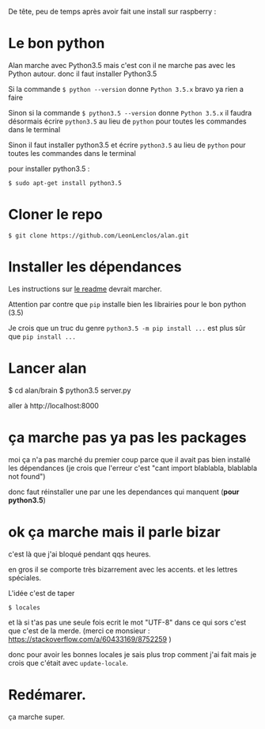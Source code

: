 De tête, peu de temps après avoir fait une install sur raspberry :


# Le bon python

Alan marche avec Python3.5 mais c'est con il ne marche pas avec les Python autour. donc il faut installer Python3.5

Si la commande `$ python --version` donne `Python 3.5.x` bravo ya rien a faire

Sinon si la commande `$ python3.5 --version` donne `Python 3.5.x` il faudra désormais écrire `python3.5` au lieu de `python` pour toutes les commandes dans le terminal

Sinon il faut installer python3.5 et écrire `python3.5` au lieu de `python` pour toutes les commandes dans le terminal

pour installer python3.5 :

    $ sudo apt-get install python3.5

# Cloner le repo

    $ git clone https://github.com/LeonLenclos/alan.git

# Installer les dépendances 

Les instructions sur [le readme](../README.md) devrait marcher.

Attention par contre que `pip` installe bien les librairies pour le bon python (3.5)

Je crois que un truc du genre `python3.5 -m pip install ...` est plus sûr que `pip install ...`

# Lancer alan

$ cd alan/brain
$ python3.5 server.py

aller à http://localhost:8000

# ça marche pas ya pas les packages

moi ça n'a pas marché du premier coup parce que il avait pas bien installé les dépendances (je crois que l'erreur c'est "cant import blablabla, blablabla not found")

donc faut réinstaller une par une les dependances qui manquent (**pour python3.5**)

# ok ça marche mais il parle bizar

c'est là que j'ai bloqué pendant qqs heures.

en gros il se comporte très bizarrement avec les accents. et les lettres spéciales.

L'idée c'est de taper 

    $ locales
    
et là si t'as pas une seule fois ecrit le mot "UTF-8" dans ce qui sors c'est que c'est de la merde. (merci ce monsieur : https://stackoverflow.com/a/60433169/8752259 )

donc pour avoir les bonnes locales je sais plus trop comment j'ai fait mais je crois que c'était avec `update-locale`. 

# Redémarer.

ça marche super.








